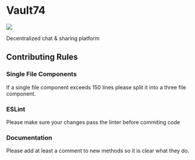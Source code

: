 # Vault74

![](QmW2Kbkx2APq8rmGDnGaMPZy4amTk4fzhrMiDq257h745J)

Decentralized chat & sharing platform

## Contributing Rules

### Single File Components
If a single file component exceeds 150 lines please split it into a three file component.

### ESLint
Please make sure your changes pass the linter before commiting code

### Documentation
Please add at least a comment to new methods so it is clear what they do.
